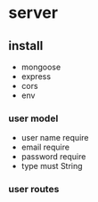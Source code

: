 # server

## install

- mongoose
- express
- cors
- env

### user model

- user name require
- email require
- password require
- type must String

### user routes
